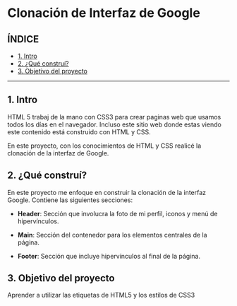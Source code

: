# Clonación de Interfaz de Google

## ÍNDICE

* [1. Intro](https://github.com/LeiramLF/clondegoogle/edit/main/README.md#1-intro)
* [2. ¿Qué construí?](#)
* [3. Objetivo del proyecto](#)

****

## 1. Intro
HTML 5 trabaj de la mano con CSS3 para crear paginas web que usamos todos los días en el navegador. Incluso este sitio web donde estas viendo este contenido está construido con HTML y CSS.

En este proyecto, con los conocimientos de HTML y CSS realicé la clonación de la interfaz de Google.


## 2. ¿Qué construí?
En este proyecto me enfoque en construir la clonación de la interfaz Google. Contiene las siguientes secciones:

* **Header**: Sección que involucra la foto de mi perfil, iconos y menú de hipervínculos.

* **Main**: Sección del contenedor para los elementos centrales de la página.

* **Footer**: Sección que incluye hipervínculos al final de la página.


## 3. Objetivo del proyecto
Aprender a utilizar las etiquetas de HTML5 y los estilos de CSS3

